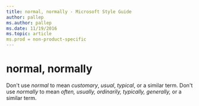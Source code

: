 ```yaml
---
title: normal, normally - Microsoft Style Guide
author: pallep
ms.author: pallep
ms.date: 11/19/2016
ms.topic: article
ms.prod = non-product-specific
---
```


# normal, normally

Don't use *normal* to mean *customary*, *usual*, *typical*, or a similar term. Don't use *normally* to mean *often, usually, ordinarily, typically, generally,* or a similar term.

